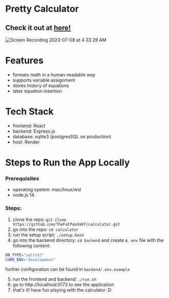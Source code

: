 # Pretty Calculator

## Check it out at [here!](https://calculator.shawnhu.com/)

![Screen Recording 2023-07-08 at 4 33 29 AM](https://github.com/TheFatPanda97/calculator/assets/36747253/7daeaaa7-1e6f-451c-bbea-5660f8e2d730)

# Features

- formats math in a human-readable way
- supports variable assignment
- stores history of equations
- latex equation insertion

# Tech Stack

- frontend: React
- backend: Express.js
- database: sqlite3 (postgresSQL on production)
- host: Render

# Steps to Run the App Locally

### Prerequisites

- operating system: mac/linux/wsl
- node.js 14

### Steps:

1. clone the repo: `git clone https://github.com/TheFatPanda97/calculator.git`
2. go into the repo: `cd calculator`
3. run the setup script: `./setup.bash`
4. go into the backend directory: `cd backend` and create a `.env` file with the following content:

```bash
DB_TYPE="sqlite3"
CURR_ENV="development"
```

further configuration can be found in `backend/.env.example`

5. run the frontend and backend: `./run.sh`
6. go to http://localhost:5173 to see the application
7. that's it! have fun playing with the calculator :D
